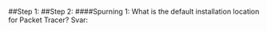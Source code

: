 ##Step 1:
##Step 2:
####Spurning 1: What is the default installation location for Packet Tracer?
Svar:
